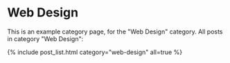Web Design
==========

This is an example category page, for the "Web Design" category.
All posts in category "Web Design":

{% include post_list.html category="web-design" all=true %}
